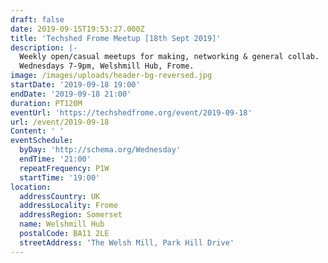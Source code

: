 ```yaml
---
draft: false
date: 2019-09-15T19:53:27.000Z
title: 'Techshed Frome Meetup [18th Sept 2019]'
description: |-
  Weekly open/casual meetups for making, networking & general collab.
  Wednesdays 7-9pm, Welshmill Hub, Frome.
image: /images/uploads/header-bg-reversed.jpg
startDate: '2019-09-18 19:00'
endDate: '2019-09-18 21:00'
duration: PT120M
eventUrl: 'https://techshedfrome.org/event/2019-09-18'
url: /event/2019-09-18
Content: ' '
eventSchedule:
  byDay: 'http://schema.org/Wednesday'
  endTime: '21:00'
  repeatFrequency: P1W
  startTime: '19:00'
location:
  addressCountry: UK
  addressLocality: Frome
  addressRegion: Somerset
  name: Welshmill Hub
  postalCode: BA11 2LE
  streetAddress: 'The Welsh Mill, Park Hill Drive'
---
```



